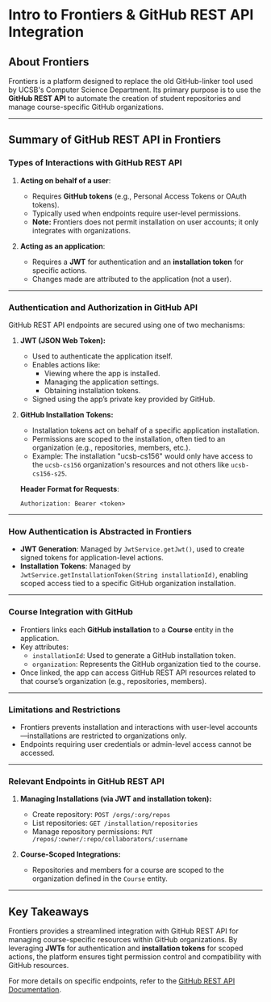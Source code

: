 # Intro to Frontiers & GitHub REST API Integration

## About Frontiers
Frontiers is a platform designed to replace the old GitHub-linker tool used by UCSB's Computer Science Department. Its primary purpose is to use the **GitHub REST API** to automate the creation of student repositories and manage course-specific GitHub organizations.

---

## Summary of GitHub REST API in Frontiers

### **Types of Interactions with GitHub REST API**
1. **Acting on behalf of a user**:
    - Requires **GitHub tokens** (e.g., Personal Access Tokens or OAuth tokens).
    - Typically used when endpoints require user-level permissions.
    - **Note:** Frontiers does not permit installation on user accounts; it only integrates with organizations.

2. **Acting as an application**:
    - Requires a **JWT** for authentication and an **installation token** for specific actions.
    - Changes made are attributed to the application (not a user).

---

### **Authentication and Authorization in GitHub API**
GitHub REST API endpoints are secured using one of two mechanisms:
1. **JWT (JSON Web Token):**
    - Used to authenticate the application itself.
    - Enables actions like:
        - Viewing where the app is installed.
        - Managing the application settings.
        - Obtaining installation tokens.
    - Signed using the app’s private key provided by GitHub.

2. **GitHub Installation Tokens:**
    - Installation tokens act on behalf of a specific application installation.
    - Permissions are scoped to the installation, often tied to an organization (e.g., repositories, members, etc.).
    - Example: The installation "ucsb-cs156" would only have access to the `ucsb-cs156` organization's resources and not others like `ucsb-cs156-s25`.

   **Header Format for Requests**:
   ```http
   Authorization: Bearer <token>
   ```

---

### **How Authentication is Abstracted in Frontiers**
- **JWT Generation**: Managed by `JwtService.getJwt()`, used to create signed tokens for application-level actions.
- **Installation Tokens**: Managed by `JwtService.getInstallationToken(String installationId)`, enabling scoped access tied to a specific GitHub organization installation.

---

### **Course Integration with GitHub**
- Frontiers links each **GitHub installation** to a **Course** entity in the application.
- Key attributes:
    - `installationId`: Used to generate a GitHub installation token.
    - `organization`: Represents the GitHub organization tied to the course.
- Once linked, the app can access GitHub REST API resources related to that course’s organization (e.g., repositories, members).

---

### **Limitations and Restrictions**
- Frontiers prevents installation and interactions with user-level accounts—installations are restricted to organizations only.
- Endpoints requiring user credentials or admin-level access cannot be accessed.

---

### **Relevant Endpoints in GitHub REST API**
1. **Managing Installations (via JWT and installation token):**
    - Create repository: `POST /orgs/:org/repos`
    - List repositories: `GET /installation/repositories`
    - Manage repository permissions: `PUT /repos/:owner/:repo/collaborators/:username`

2. **Course-Scoped Integrations:**
    - Repositories and members for a course are scoped to the organization defined in the `Course` entity.

---

## Key Takeaways
Frontiers provides a streamlined integration with GitHub REST API for managing course-specific resources within GitHub organizations. By leveraging **JWTs** for authentication and **installation tokens** for scoped actions, the platform ensures tight permission control and compatibility with GitHub resources.

For more details on specific endpoints, refer to the [GitHub REST API Documentation](https://docs.github.com/en/rest).